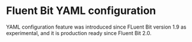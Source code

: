 # Fluent Bit YAML configuration

YAML configuration feature was introduced since FLuent Bit version 1.9 as experimental, and it is production ready since Fluent Bit 2.0.
